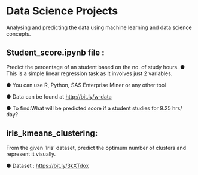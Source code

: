 # Data Science Projects
Analysing and predicting the data using machine learning and data science concepts.
## Student_score.ipynb file :
Predict the percentage of an student based on the no. of study hours.
● This is a simple linear regression task as it involves just 2 variables.

● You can use R, Python, SAS Enterprise Miner or any other tool

● Data can be found at http://bit.ly/w-data

● To find:What will be predicted score if a student studies for 9.25 hrs/ day?

## iris_kmeans_clustering:
From the given ‘Iris’ dataset, predict the optimum number of clusters
and represent it visually.

● Dataset : https://bit.ly/3kXTdox

